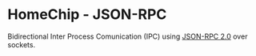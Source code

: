 # HomeChip - JSON-RPC

Bidirectional Inter Process Comunication (IPC) using [JSON-RPC 2.0][1] over sockets.

[1]: https://www.jsonrpc.org/specification "JSON-RPC 2.0 Specification"
